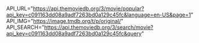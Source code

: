 API_URL="https://api.themoviedb.org/3/movie/popular?api_key=c091163dd08a9adf7263bd0a129c45fc&language=en-US&page=1"
API_IMG="https://image.tmdb.org/t/p/original/"
API_SEARCH="https://api.themoviedb.org/3/search/movie?api_key=c091163dd08a9adf7263bd0a129c45fc&query"
